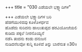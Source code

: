 +++
title = "030 ಎಡೆಯಲೇ ಭಕ್ಷ್ಯಾದಿಗಳ"

+++
ಎಡೆಯಲೇ ಭಕ್ಷ್ಯಾದಿಗಳ ಬರಿ  
ಹೆಡಗೆಯುಳಿದವು ಕೂಳೊಳರ್ಧವ  
ಹೊಡೆದು ಸುರಿದನು ಹಾಲುತುಪ್ಪದ ಹರವಿಯೋಜೆಯಲಿ  
ಕುಡಿದು ಪಕ್ಕಲೆ ನೀರನೊಯ್ಯನೆ  
ನಡೆಸಿ ತಂದನು ಕಂಡು ದನುಜನ  
ನುಡಿದನೆಲವೋ ಕುನ್ನಿ ಕೂಳಿದೆ ತಿನ್ನು ಬಾರೆನುತ      ॥30॥
